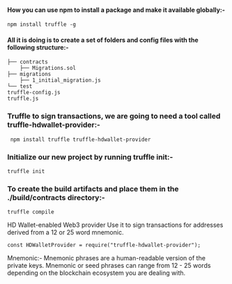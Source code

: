 #### How you can use npm to install a package and make it available globally:-
```shell
npm install truffle -g

```
#### All it is doing is to create a set of folders and config files with the following structure:-
```shell
├── contracts
    ├── Migrations.sol
├── migrations
    ├── 1_initial_migration.js
└── test
truffle-config.js
truffle.js
```
### Truffle to sign transactions, we are going to need a tool called truffle-hdwallet-provider:-
```shell
 npm install truffle truffle-hdwallet-provider
```
 ### Initialize our new project by running truffle init:-
 ```shell
 truffle init
 ```
### To create the build artifacts and place them in the ./build/contracts directory:-
```shell
truffle compile
```
HD Wallet-enabled Web3 provider
        Use it to sign transactions for addresses derived from a 12 or 25 word mnemonic.
```shell
const HDWalletProvider = require("truffle-hdwallet-provider");
```
Mnemonic:-
    Mnemonic phrases are a human-readable version of the private keys.
    Mnemonic or seed phrases can range from 12 - 25 words depending on the blockchain ecosystem you are dealing with.
